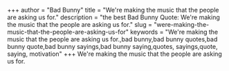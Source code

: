 +++
author = "Bad Bunny"
title = "We're making the music that the people are asking us for."
description = "the best Bad Bunny Quote: We're making the music that the people are asking us for."
slug = "were-making-the-music-that-the-people-are-asking-us-for"
keywords = "We're making the music that the people are asking us for.,bad bunny,bad bunny quotes,bad bunny quote,bad bunny sayings,bad bunny saying,quotes, sayings,quote, saying, motivation"
+++
We're making the music that the people are asking us for.
